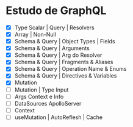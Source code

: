 # Estudo de GraphQL

- [x] Type Scalar | Query | Resolvers
- [x] Array | Non-Null
- [x] Schema & Query | Object Types | Fields
- [x] Schema & Query | Arguments
- [x] Schema & Query | Arg do Resolver
- [x] Schema & Query | Fragments & Aliases
- [x] Schema & Query | Operation Name & Enums
- [x] Schema & Query | Directives & Variables
- [x] Mutation
- [ ] Mutation | Type Input
- [ ] Args Context e Info
- [ ] DataSources ApolloServer
- [ ] Context
- [ ] useMutation | AutoReflesh | Cache
